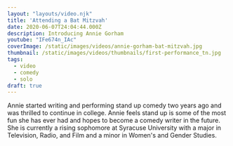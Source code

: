 ```yaml
---
layout: "layouts/video.njk"
title: 'Attending a Bat Mitzvah'
date: 2020-06-07T24:04:44.000Z
description: Introducing Annie Gorham
youtube: "IFe674n_IAc"
coverImage: /static/images/videos/annie-gorham-bat-mitzvah.jpg
thumbnail: /static/images/videos/thumbnails/first-performance_tn.jpg
tags:
  - video
  - comedy
  - solo
draft: true
---
```

Annie started writing and performing stand up comedy two years ago and was thrilled to continue in college. Annie feels stand up is some of the most fun she has ever had and hopes to become a comedy writer in the future. She is currently a rising sophomore at Syracuse University with a major in Television, Radio, and Film and a minor in Women's and Gender Studies.
